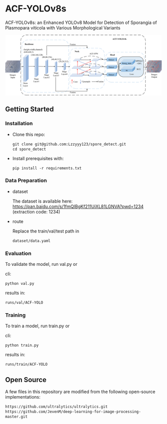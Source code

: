 # ACF-YOLOv8s

ACF-YOLOv8s: an Enhanced YOLOv8 Model for Detection of Sporangia of Plasmopara viticola with Various Morphological Variants

<img src="234.png" style="zoom: 80%;" />

## Getting Started

### Installation

- Clone this repo:

  ```
  git clone git@github.com:Lzzyyy123/spore_detect.git
  cd spore_detect
  ```

- Install prerequisites with:

  ```
  pip install -r requirements.txt
  ```

### Data Preparation

- dataset

  The dataset is available here: https://pan.baidu.com/s/1fmQIBgKf211UiXL81LGNVA?pwd=1234 (extraction code: 1234)

- route

  Replace the train/val/test path in 

  ```
  dataset/data.yaml
  ```

### Evaluation

To validate the model, run val.py or 

cli:

```
python val.py
```

results in:

```
runs/val/ACF-YOLO
```

### Training

To train a model, run train.py or

cli:

```
python train.py
```

results in:

```
runs/train/ACF-YOLO
```

## Open Source

A few files in this repository are modified from the following open-source implementations:

```
https://github.com/ultralytics/ultralytics.git
https://github.com/JevenM/deep-learning-for-image-processing-master.git
```

